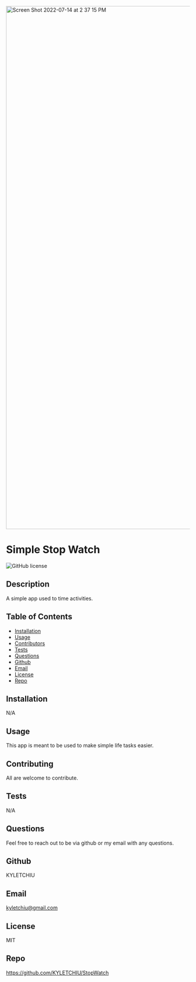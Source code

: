 <img width="1431" alt="Screen Shot 2022-07-14 at 2 37 15 PM" src="https://user-images.githubusercontent.com/92279620/179057923-1e6a24cd-be13-4fc4-97de-ae1099d3179a.png">


# Simple Stop Watch
![GitHub license](http://img.shields.io/badge/license-MIT-green)

## Description
A simple app used to time activities.

## Table of Contents
* [Installation](#Installation)
* [Usage](#Usage)
* [Contributors](#Contributors)
* [Tests](#Tests)
* [Questions](Questions)
* [Github](#Github)
* [Email](#Email)
* [License](#License)
* [Repo](#Repo)

## Installation
N/A

## Usage
This app is meant to be used to make simple life tasks easier.

## Contributing
All are welcome to contribute.

## Tests
N/A

## Questions
Feel free to reach out to be via github or my email with any questions.

## Github
KYLETCHIU

## Email
 kyletchiu@gmail.com


## License
 MIT 

## Repo
https://github.com/KYLETCHIU/StopWatch
